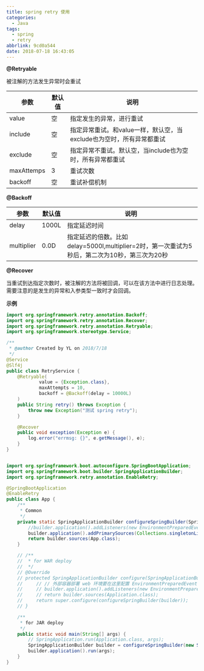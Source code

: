 ```yaml
---
title: spring retry 使用
categories:
  - Java
tags:
  - spring
  - retry
abbrlink: 9cd0a544
date: 2018-07-18 16:43:05
---
```




**@Retryable**

被注解的方法发生异常时会重试 

| 参数       | 默认值 | 说明                                                         |
| ---------- | ------ | ------------------------------------------------------------ |
| value      | 空     | 指定发生的异常，进行重试                                     |
| include    | 空     | 指定异常重试。和value一样，默认空，当exclude也为空时，所有异常都重试 |
| exclude    | 空     | 指定异常不重试。默认空，当include也为空时，所有异常都重试    |
| maxAttemps | 3      | 重试次数                                                     |
| backoff    | 空     | 重试补偿机制                                                 |



<!-- more -->



**@Backoff**

| 参数       | 默认值 | 说明                                                         |
| ---------- | ------ | ------------------------------------------------------------ |
| delay      | 1000L  | 指定延迟时间                                                 |
| multiplier | 0.0D   | 指定延迟的倍数。比如delay=5000l,multiplier=2时，第一次重试为5秒后，第二次为10秒，第三次为20秒 |



**@Recover** 

当重试到达指定次数时，被注解的方法将被回调，可以在该方法中进行日志处理。需要注意的是发生的异常和入参类型一致时才会回调。



**示例**

```java
import org.springframework.retry.annotation.Backoff;
import org.springframework.retry.annotation.Recover;
import org.springframework.retry.annotation.Retryable;
import org.springframework.stereotype.Service;

/**
 * @author Created by YL on 2018/7/18
 */
@Service
@Slf4j
public class RetryService {
    @Retryable(
            value = {Exception.class},
            maxAttempts = 10,
            backoff = @Backoff(delay = 10000L)
    )
    public String retry() throws Exception {
        throw new Exception("测试 spring retry");
    }

    @Recover
    public void exception(Exception e) {
        log.error("errmsg: {}", e.getMessage(), e);
    }
}


import org.springframework.boot.autoconfigure.SpringBootApplication;
import org.springframework.boot.builder.SpringApplicationBuilder;
import org.springframework.retry.annotation.EnableRetry;

@SpringBootApplication
@EnableRetry
public class App {
    /**
     * Common
     */
    private static SpringApplicationBuilder configureSpringBuilder(SpringApplicationBuilder builder) {
        //builder.application().addListeners(new EnvironmentPreparedEventListener());
        builder.application().addPrimarySources(Collections.singletonList(App.class));
        return builder.sources(App.class);
    }

    // /**
    //  * for WAR deploy
    //  */
    // @Override
    // protected SpringApplicationBuilder configure(SpringApplicationBuilder builder) {
    //     // // 外部容器部署 web 环境要在这里配置 EnvironmentPreparedEvent 监听器才生效
    //     // builder.application().addListeners(new EnvironmentPreparedEventListener());
    //     // return builder.sources(Application.class);
    //     return super.configure(configureSpringBuilder(builder));
    // }

    /**
     * for JAR deploy
     */
    public static void main(String[] args) {
        // SpringApplication.run(Application.class, args);
        SpringApplicationBuilder builder = configureSpringBuilder(new SpringApplicationBuilder());
        builder.application().run(args);
    }
}

```

